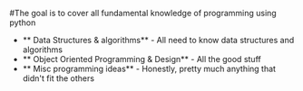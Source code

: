 #The goal is to cover all fundamental knowledge of programming using python
* ** Data Structures & algorithms** - All need to know data structures and algorithms
* ** Object Oriented Programming & Design** - All the good stuff
* ** Misc programming ideas** - Honestly, pretty much anything that didn't fit the others
